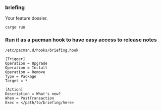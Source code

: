 ### briefing
Your feature dossier.

`cargo run`


### Run it as a pacman hook to have easy access to release notes
`/etc/pacman.d/hooks/briefing.hook`
```
[Trigger]
Operation = Upgrade
Operation = Install
Operation = Remove
Type = Package
Target = *

[Action]
Description = What's new?
When = PostTransaction
Exec = </path/to/briefing/here>
```

